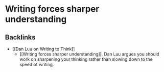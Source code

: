# Writing forces sharper understanding

## Backlinks
* [[Dan Luu on Writing to Think]]
	* [[Writing forces sharper understanding]], Dan Luu argues you should work on sharpening your thinking rather than slowing down to the speed of writing.

<!-- {BearID:7B762895-7B38-4E53-9DE5-58A65E7780B7-3179-00000442DE5620C6} -->
